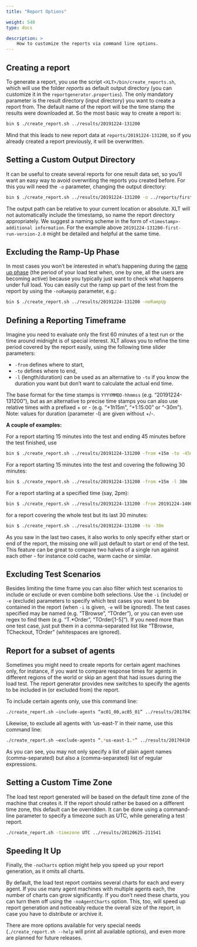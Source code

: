 ```yaml
---
title: "Report Options"

weight: 540
type: docs

description: >
    How to customize the reports via command line options.
---
```


## Creating a report

To generate a report, you use the script `<XLT>/bin/create_reports.sh`, which will use the folder *reports* as default output directory (you can customize it in the `reportgenerator.properties`). The only mandatory parameter is the result directory (input directory) you want to create a report from. The default name of the report will be the time stamp the results were downloaded at. So the most basic way to create a report is:

```bash
bin $ ./create_report.sh ../results/20191224-131200
```

Mind that this leads to new report data at `reports/20191224-131200`, so if you already created a report previously, it will be overwritten.

## Setting a Custom Output Directory

It can be useful to create several reports for one result data set, so you’ll want an easy way to avoid overwriting the reports you created before. For this you will need the `-o` parameter, changing the output directory:

```bash
bin $ ./create_report.sh ../results/20191224-131200 -o ../reports/first-run
```

The output path can be relative to your current location or absolute. XLT will not automatically include the timestamp, so name the report directory appropriately. We suggest a naming scheme in the form of `<timestamp>-additional information`. For the example above `20191224-131200-first-run-version-2.0` might be detailed and helpful at the same time.

## Excluding the Ramp-Up Phase

In most cases you won’t be interested in what’s happening during the [ramp up phase](../../manual/470-load-configuration/#ramp-up-load-profile) (the period of your load test when, one by one, all the users are becoming active) because you typically just want to check what happens under full load. You can easily cut the ramp up part of the test from the report by using the `-noRampUp` parameter, e.g.:

```bash
bin $ ./create_report.sh ../results/20191224-131200 -noRampUp
```

## Defining a Reporting Timeframe

Imagine you need to evaluate only the first 60 minutes of a test run or the time around midnight is of special interest. XLT allows you to refine the time period covered by the report easily, using the following time slider parameters:

- `-from` defines where to start,
- `-to` defines where to end, 
- `-l` (length/duration) can be used as an alternative to `-to` if you know the duration you want but don’t want to calculate the actual end time.

The base format for the time stamps is `YYYYMMDD-hhmmss` (e.g. “20191224-131200”), but as an alternative to precise time stamps you can also use relative times with a prefixed + or - (e.g. “+1h15m”, “+1:15:00” or “-30m”). Note: values for  duration (parameter -l) are given without +/-. 

**A couple of examples:**

For a report starting 15 minutes into the test and ending 45 minutes before the test finished, use
```bash
bin $ ./create_report.sh ../results/20191224-131200 -from +15m -to -45m
```

For a report starting 15 minutes into the test and covering the following 30 minutes:
```bash
bin $ ./create_report.sh ../results/20191224-131200 -from +15m -l 30m
```

For a report starting at a specified time (say, 2pm):
```bash
bin $ ./create_report.sh ../results/20191224-131200 -from 20191224-140000
```

for a report covering the whole test but its last 30 minutes:
```bash
bin $ ./create_report.sh ../results/20191224-131200 -to -30m
```

As you saw in the last two cases, it also works to only specify either start or end of the report, the missing one will just default to start or end of the test. This feature can be great to compare two halves of a single run against each other - for instance cold cache, warm cache or similar.

## Excluding Test Scenarios

Besides limiting the time frame you can also filter which test scenarios to include or exclude or even combine both selections. Use the `-i` (include) or `-e` (exclude) parameters to specify which test cases you want to be contained in the report (when `-i` is given, `-e` will be ignored). The test cases specified may be named (e.g. “TBrowse”, “TOrder”), or you can even use regex to find them (e.g. “T.\*Order”, “TOrder[1-5]”). If you need more than one test case, just put them in a comma-separated list like “TBrowse, TCheckout, TOrder” (whitespaces are ignored). 

## Report for a subset of agents

Sometimes you might need to create reports for certain agent machines only, for instance, if you want to compare response times for agents in different regions of the world or skip an agent that had issues during the load test. The report generator provides new switches to specify the agents to be included in (or excluded from) the report.

To include certain agents only, use this command line:

```bash
./create_report.sh —include-agents “ac01_00,ac05_01” ../results/20170410-110432
```

Likewise, to exclude all agents with ‘us-east-1’ in their name, use this command line:

```bash
./create_report.sh —exclude-agents “.*us-east-1.*” ../results/20170410-110432
```

As you can see, you may not only specify a list of plain agent names (comma-separated) but also a (comma-separated) list of regular expressions.

## Setting a Custom Time Zone 
The load test report generated will be based on the default time zone of the machine that creates it. If the report should rather be based on a different time zone, this default can be overridden. It can be done using a command-line parameter to specify a timezone such as UTC, while generating a test report.
```bash
./create_report.sh -timezone UTC ../results/20120625-211541
```
## Speeding It Up

Finally, the `-noCharts` option might help you speed up your report generation, as it omits all charts.

By default, the load test report contains several charts for each and every agent. If you use many agent machines with multiple agents each, the number of charts can grow significantly. If you don’t need these charts, you can turn them off using the `-noAgentCharts` option. This, too, will speed up report generation and noticeably reduce the overall size of the report, in case you have to distribute or archive it.

There are more options available for very special needs (`./create_report.sh --help` will print all available options), and even more are planned for future releases.

